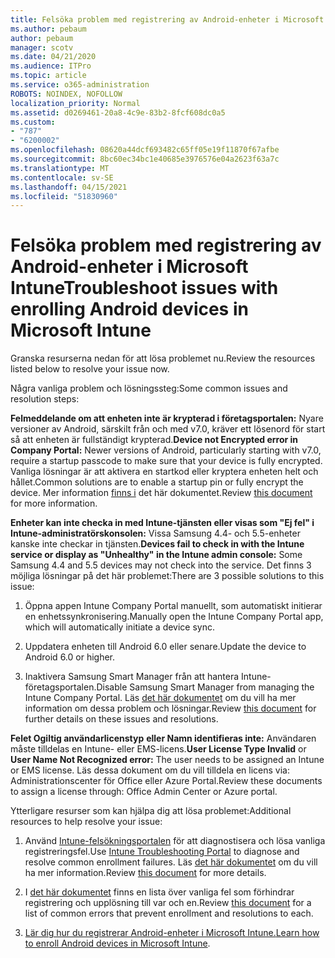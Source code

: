 ```yaml
---
title: Felsöka problem med registrering av Android-enheter i Microsoft Intune
ms.author: pebaum
author: pebaum
manager: scotv
ms.date: 04/21/2020
ms.audience: ITPro
ms.topic: article
ms.service: o365-administration
ROBOTS: NOINDEX, NOFOLLOW
localization_priority: Normal
ms.assetid: d0269461-20a8-4c9e-83b2-8fcf608dc0a5
ms.custom:
- "787"
- "6200002"
ms.openlocfilehash: 08620a44dcf693482c65ff05e19f11870f67afbe
ms.sourcegitcommit: 8bc60ec34bc1e40685e3976576e04a2623f63a7c
ms.translationtype: MT
ms.contentlocale: sv-SE
ms.lasthandoff: 04/15/2021
ms.locfileid: "51830960"
---
```

# <a name="troubleshoot-issues-with-enrolling-android-devices-in-microsoft-intune"></a><span data-ttu-id="9b088-102">Felsöka problem med registrering av Android-enheter i Microsoft Intune</span><span class="sxs-lookup"><span data-stu-id="9b088-102">Troubleshoot issues with enrolling Android devices in Microsoft Intune</span></span>

<span data-ttu-id="9b088-103">Granska resurserna nedan för att lösa problemet nu.</span><span class="sxs-lookup"><span data-stu-id="9b088-103">Review the resources listed below to resolve your issue now.</span></span>
  
<span data-ttu-id="9b088-104">Några vanliga problem och lösningssteg:</span><span class="sxs-lookup"><span data-stu-id="9b088-104">Some common issues and resolution steps:</span></span>
  
 <span data-ttu-id="9b088-105">**Felmeddelande om att enheten inte är krypterad i företagsportalen:** Nyare versioner av Android, särskilt från och med v7.0, kräver ett lösenord för start så att enheten är fullständigt krypterad.</span><span class="sxs-lookup"><span data-stu-id="9b088-105">**Device not Encrypted error in Company Portal:** Newer versions of Android, particularly starting with v7.0, require a startup passcode to make sure that your device is fully encrypted.</span></span> <span data-ttu-id="9b088-106">Vanliga lösningar är att aktivera en startkod eller kryptera enheten helt och hållet.</span><span class="sxs-lookup"><span data-stu-id="9b088-106">Common solutions are to enable a startup pin or fully encrypt the device.</span></span> <span data-ttu-id="9b088-107">Mer information [finns i](https://docs.microsoft.com/intune-user-help/your-device-appears-encrypted-but-cp-says-otherwise-android) det här dokumentet.</span><span class="sxs-lookup"><span data-stu-id="9b088-107">Review [this document](https://docs.microsoft.com/intune-user-help/your-device-appears-encrypted-but-cp-says-otherwise-android) for more information.</span></span>
  
 <span data-ttu-id="9b088-108">**Enheter kan inte checka in med Intune-tjänsten eller visas som "Ej fel" i Intune-administratörskonsolen:** Vissa Samsung 4.4- och 5.5-enheter kanske inte checkar in tjänsten.</span><span class="sxs-lookup"><span data-stu-id="9b088-108">**Devices fail to check in with the Intune service or display as "Unhealthy" in the Intune admin console:** Some Samsung 4.4 and 5.5 devices may not check into the service.</span></span> <span data-ttu-id="9b088-109">Det finns 3 möjliga lösningar på det här problemet:</span><span class="sxs-lookup"><span data-stu-id="9b088-109">There are 3 possible solutions to this issue:</span></span>
  
1. <span data-ttu-id="9b088-110">Öppna appen Intune Company Portal manuellt, som automatiskt initierar en enhetssynkronisering.</span><span class="sxs-lookup"><span data-stu-id="9b088-110">Manually open the Intune Company Portal app, which will automatically initiate a device sync.</span></span>

2. <span data-ttu-id="9b088-111">Uppdatera enheten till Android 6.0 eller senare.</span><span class="sxs-lookup"><span data-stu-id="9b088-111">Update the device to Android 6.0 or higher.</span></span>

3. <span data-ttu-id="9b088-112">Inaktivera Samsung Smart Manager från att hantera Intune-företagsportalen.</span><span class="sxs-lookup"><span data-stu-id="9b088-112">Disable Samsung Smart Manager from managing the Intune Company Portal.</span></span> <span data-ttu-id="9b088-113">Läs [det här dokumentet](https://docs.microsoft.com/troubleshoot/mem/intune/troubleshoot-device-enrollment-in-intune#devices-fail-to-check-in-with-the-intune-service-and-display-as-unhealthy-in-the-intune-admin-console) om du vill ha mer information om dessa problem och lösningar.</span><span class="sxs-lookup"><span data-stu-id="9b088-113">Review [this document](https://docs.microsoft.com/troubleshoot/mem/intune/troubleshoot-device-enrollment-in-intune#devices-fail-to-check-in-with-the-intune-service-and-display-as-unhealthy-in-the-intune-admin-console) for further details on these issues and resolutions.</span></span>

 <span data-ttu-id="9b088-114">**Felet Ogiltig användarlicenstyp** **eller Namn identifieras inte:** Användaren måste tilldelas en Intune- eller EMS-licens.</span><span class="sxs-lookup"><span data-stu-id="9b088-114">**User License Type Invalid** or **User Name Not Recognized error:** The user needs to be assigned an Intune or EMS license.</span></span> <span data-ttu-id="9b088-115">Läs dessa dokument om du vill tilldela en licens via: Administrationscenter för Office eller Azure Portal.</span><span class="sxs-lookup"><span data-stu-id="9b088-115">Review these documents to assign a license through: Office Admin Center or Azure portal.</span></span>
  
<span data-ttu-id="9b088-116">Ytterligare resurser som kan hjälpa dig att lösa problemet:</span><span class="sxs-lookup"><span data-stu-id="9b088-116">Additional resources to help resolve your issue:</span></span>
  
1. <span data-ttu-id="9b088-117">Använd [Intune-felsökningsportalen](https://devicemanagement.microsoft.com/#blade/Microsoft_Intune_DeviceSettings/TroubleshootBlade) för att diagnostisera och lösa vanliga registreringsfel.</span><span class="sxs-lookup"><span data-stu-id="9b088-117">Use [Intune Troubleshooting Portal](https://devicemanagement.microsoft.com/#blade/Microsoft_Intune_DeviceSettings/TroubleshootBlade) to diagnose and resolve common enrollment failures.</span></span> <span data-ttu-id="9b088-118">Läs [det här dokumentet](https://docs.microsoft.com/intune/help-desk-operators) om du vill ha mer information.</span><span class="sxs-lookup"><span data-stu-id="9b088-118">Review [this document](https://docs.microsoft.com/intune/help-desk-operators) for more details.</span></span>

2. <span data-ttu-id="9b088-119">I [det här dokumentet](https://docs.microsoft.com/troubleshoot/mem/intune/troubleshoot-device-enrollment-in-intune) finns en lista över vanliga fel som förhindrar registrering och upplösning till var och en.</span><span class="sxs-lookup"><span data-stu-id="9b088-119">Review [this document](https://docs.microsoft.com/troubleshoot/mem/intune/troubleshoot-device-enrollment-in-intune) for a list of common errors that prevent enrollment and resolutions to each.</span></span>

3. <span data-ttu-id="9b088-120">[Lär dig hur du registrerar Android-enheter i Microsoft Intune.](https://docs.microsoft.com/intune/android-enroll)</span><span class="sxs-lookup"><span data-stu-id="9b088-120">[Learn how to enroll Android devices in Microsoft Intune](https://docs.microsoft.com/intune/android-enroll).</span></span>
